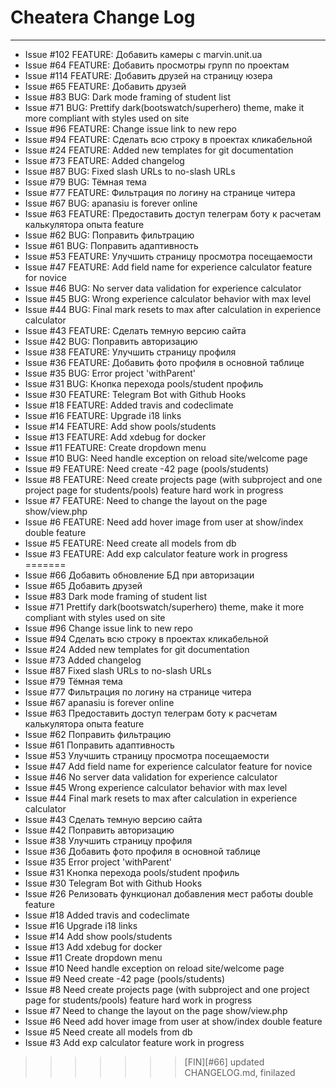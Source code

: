# Cheatera Change Log

------------------------
- Issue #102 FEATURE: Добавить камеры с marvin.unit.ua
- Issue #64  FEATURE: Добавить просмотры групп по проектам
- Issue #114 FEATURE: Добавить друзей на страницу юзера
- Issue #65  FEATURE: Добавить друзей
- Issue #83  BUG: Dark mode framing of student list
- Issue #71  BUG: Prettify dark(bootswatch/superhero) theme, make it more compliant with styles used on site
- Issue #96  FEATURE: Change issue link to new repo
- Issue #94  FEATURE: Сделать всю строку в проектах кликабельной
- Issue #24  FEATURE: Added new templates for git documentation
- Issue #73  FEATURE: Added changelog
- Issue #87  BUG: Fixed slash URLs to no-slash URLs
- Issue #79  BUG: Тёмная тема
- Issue #77  FEATURE: Фильтрация по логину на странице читера
- Issue #67  BUG: apanasiu is forever online
- Issue #63  FEATURE: Предоставить доступ телеграм боту к расчетам калькулятора опыта feature
- Issue #62  BUG: Поправить фильтрацию
- Issue #61  BUG: Поправить адаптивность
- Issue #53  FEATURE: Улучшить страницу просмотра посещаемости
- Issue #47  FEATURE: Add field name for experience calculator feature for novice
- Issue #46  BUG: No server data validation for experience calculator
- Issue #45  BUG: Wrong experience calculator behavior with max level
- Issue #44  BUG: Final mark resets to max after calculation in experience calculator
- Issue #43  FEATURE: Сделать темную версию сайта
- Issue #42  BUG: Поправить авторизацию
- Issue #38  FEATURE: Улучшить страницу профиля
- Issue #36  FEATURE: Добавить фото профиля в основной таблице
- Issue #35  BUG: Error project 'withParent'
- Issue #31  BUG: Кнопка перехода pools/student профиль
- Issue #30  FEATURE: Telegram Bot with Github Hooks
- Issue #18  FEATURE: Added travis and codeclimate
- Issue #16  FEATURE: Upgrade i18 links
- Issue #14  FEATURE: Add show pools/students
- Issue #13  FEATURE: Add xdebug for docker
- Issue #11  FEATURE: Create dropdown menu
- Issue #10  BUG: Need handle exception on reload site/welcome page
- Issue #9   FEATURE: Need create -42 page (pools/students)
- Issue #8   FEATURE: Need create projects page (with subproject and one project page for students/pools) feature hard work in progress
- Issue #7   FEATURE: Need to change the layout on the page show/view.php
- Issue #6   FEATURE: Need add hover image from user at show/index double feature
- Issue #5   FEATURE: Need create all models from db
- Issue #3   FEATURE: Add exp calculator feature work in progress
=======
- Issue #66 Добавить обновление БД при авторизации
- Issue #65 Добавить друзей
- Issue #83 Dark mode framing of student list
- Issue #71 Prettify dark(bootswatch/superhero) theme, make it more compliant with styles used on site
- Issue #96 Change issue link to new repo
- Issue #94 Сделать всю строку в проектах кликабельной
- Issue #24 Added new templates for git documentation
- Issue #73 Added changelog
- Issue #87 Fixed slash URLs to no-slash URLs
- Issue #79 Тёмная тема
- Issue #77 Фильтрация по логину на странице читера
- Issue #67 apanasiu is forever online
- Issue #63 Предоставить доступ телеграм боту к расчетам калькулятора опыта feature
- Issue #62 Поправить фильтрацию
- Issue #61 Поправить адаптивность
- Issue #53 Улучшить страницу просмотра посещаемости
- Issue #47 Add field name for experience calculator feature for novice
- Issue #46 No server data validation for experience calculator
- Issue #45 Wrong experience calculator behavior with max level
- Issue #44 Final mark resets to max after calculation in experience calculator
- Issue #43 Сделать темную версию сайта
- Issue #42 Поправить авторизацию
- Issue #38 Улучшить страницу профиля
- Issue #36 Добавить фото профиля в основной таблице
- Issue #35 Error project 'withParent'
- Issue #31 Кнопка перехода pools/student профиль
- Issue #30 Telegram Bot with Github Hooks
- Issue #26 Релизовать функционал добавления мест работы double feature
- Issue #18 Added travis and codeclimate
- Issue #16 Upgrade i18 links
- Issue #14 Add show pools/students
- Issue #13 Add xdebug for docker
- Issue #11 Create dropdown menu
- Issue #10 Need handle exception on reload site/welcome page
- Issue #9 Need create -42 page (pools/students)
- Issue #8 Need create projects page (with subproject and one project page for students/pools) feature hard work in progress
- Issue #7 Need to change the layout on the page show/view.php
- Issue #6 Need add hover image from user at show/index double feature
- Issue #5 Need create all models from db
- Issue #3 Add exp calculator feature work in progress
>>>>>>> [FIN][#66] updated CHANGELOG.md, finilazed
